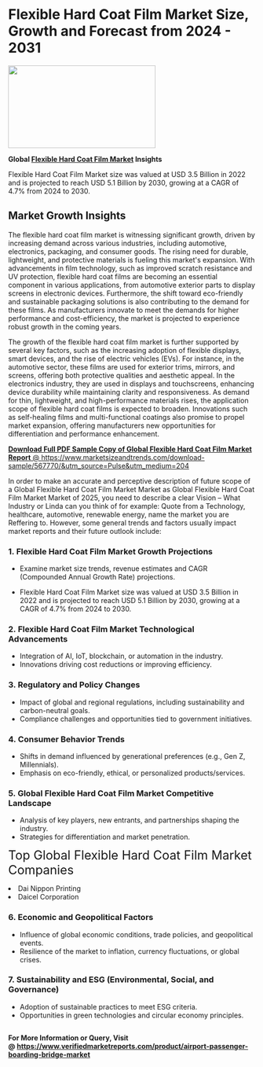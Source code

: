 <H1>Flexible Hard Coat Film Market Size, Growth and Forecast from 2024 - 2031</H1><img class="aligncenter size-medium wp-image-584254" src="https://thirdeyenews.in/wp-content/uploads/2024/09/Global-Market-Research-300x168.jpeg" alt="" width="300" height="168" /><p><strong>Global&nbsp;<a href="https://www.marketsizeandtrends.com/download-sample/567770/&amp;utm_source=Pulse&amp;utm_medium=204">Flexible Hard Coat Film Market</a> Insights</strong></p><p>Flexible Hard Coat Film Market size was valued at USD 3.5 Billion in 2022 and is projected to reach USD 5.1 Billion by 2030, growing at a CAGR of 4.7% from 2024 to 2030.</p><p><h2>Market Growth Insights</h2> <p>The flexible hard coat film market is witnessing significant growth, driven by increasing demand across various industries, including automotive, electronics, packaging, and consumer goods. The rising need for durable, lightweight, and protective materials is fueling this market's expansion. With advancements in film technology, such as improved scratch resistance and UV protection, flexible hard coat films are becoming an essential component in various applications, from automotive exterior parts to display screens in electronic devices. Furthermore, the shift toward eco-friendly and sustainable packaging solutions is also contributing to the demand for these films. As manufacturers innovate to meet the demands for higher performance and cost-efficiency, the market is projected to experience robust growth in the coming years.</p> <p><a href="#"></a></p> <p>The growth of the flexible hard coat film market is further supported by several key factors, such as the increasing adoption of flexible displays, smart devices, and the rise of electric vehicles (EVs). For instance, in the automotive sector, these films are used for exterior trims, mirrors, and screens, offering both protective qualities and aesthetic appeal. In the electronics industry, they are used in displays and touchscreens, enhancing device durability while maintaining clarity and responsiveness. As demand for thin, lightweight, and high-performance materials rises, the application scope of flexible hard coat films is expected to broaden. Innovations such as self-healing films and multi-functional coatings also promise to propel market expansion, offering manufacturers new opportunities for differentiation and performance enhancement. <p><a href="#"></p><p><span class=""><strong>Download Full PDF Sample Copy of Global Flexible Hard Coat Film Market Report</strong> @ <a href="https://www.marketsizeandtrends.com/download-sample/567770/&amp;utm_source=Pulse&amp;utm_medium=204" target="_blank">https://www.marketsizeandtrends.com/download-sample/567770/&amp;utm_source=Pulse&amp;utm_medium=204</a></span></p><p>In order to make an accurate and perceptive description of future scope of a Global&nbsp;Flexible Hard Coat Film Market Market as Global&nbsp;Flexible Hard Coat Film Market Market of 2025, you need to describe a clear Vision &ndash; What Industry or Linda can you think of for example: Quote from a Technology, healthcare, automotive, renewable energy, name the market you are Reffering to. However, some general trends and factors usually impact market reports and their future outlook include:</p><h3>1.&nbsp;<strong>Flexible Hard Coat Film Market Growth Projections</strong></h3><ul><li>Examine market size trends, revenue estimates and CAGR (Compounded Annual Growth Rate) projections.</li><li><p>Flexible Hard Coat Film Market size was valued at USD 3.5 Billion in 2022 and is projected to reach USD 5.1 Billion by 2030, growing at a CAGR of 4.7% from 2024 to 2030.</p></li></ul><h3>2.&nbsp;<strong>Flexible Hard Coat Film Market Technological Advancements</strong></h3><ul><li>Integration of AI, IoT, blockchain, or automation in the industry.</li><li>Innovations driving cost reductions or improving efficiency.</li></ul><h3>3.&nbsp;<strong>Regulatory and Policy Changes</strong></h3><ul><li>Impact of global and regional regulations, including sustainability and carbon-neutral goals.</li><li>Compliance challenges and opportunities tied to government initiatives.</li></ul><h3>4.&nbsp;<strong>Consumer Behavior Trends</strong></h3><ul><li>Shifts in demand influenced by generational preferences (e.g., Gen Z, Millennials).</li><li>Emphasis on eco-friendly, ethical, or personalized products/services.</li></ul><h3>5.&nbsp;<strong>Global Flexible Hard Coat Film Market Competitive Landscape</strong></h3><ul><li>Analysis of key players, new entrants, and partnerships shaping the industry.</li><li>Strategies for differentiation and market penetration.</li></ul><p data-pm-slice="1 1 []"><span style="color: inherit; font-family: inherit; font-size: 25px;">Top Global Flexible Hard Coat Film Market Companies</span></p><div class="" data-test-id=""><p><li>Dai Nippon Printing</li><li> Daicel Corporation</li></p></div><h3>6.&nbsp;<strong>Economic and Geopolitical Factors</strong></h3><ul><li>Influence of global economic conditions, trade policies, and geopolitical events.</li><li>Resilience of the market to inflation, currency fluctuations, or global crises.</li></ul><h3>7.&nbsp;<strong>Sustainability and ESG (Environmental, Social, and Governance)</strong></h3><ul><li>Adoption of sustainable practices to meet ESG criteria.</li><li>Opportunities in green technologies and circular economy principles.</li></ul><h2><strong style="font-size: 14px;">For More Information or Query, Visit @&nbsp;</strong><a style="background-color: #ffffff; font-size: 14px;" href="https://www.marketsizeandtrends.com/report/flexible-hard-coat-film-market/" target="_blank">https://www.verifiedmarketreports.com/product/airport-passenger-boarding-bridge-market</a></h2>
